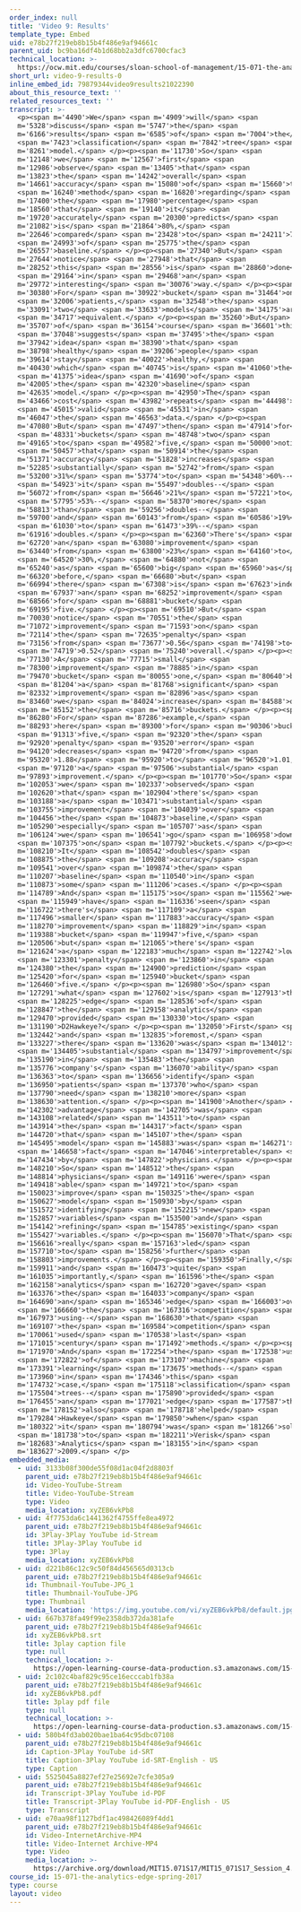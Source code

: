 ```yaml
---
order_index: null
title: 'Video 9: Results'
template_type: Embed
uid: e78b27f219eb8b15b4f486e9af94661c
parent_uid: bc9ba16df4b1d68bb2a3dfc6700cfac3
technical_location: >-
  https://ocw.mit.edu/courses/sloan-school-of-management/15-071-the-analytics-edge-spring-2017/trees/keeping-an-eye-on-healthcare-costs-the-d2hawkeye-story/video-9-results/video-9-results-0
short_url: video-9-results-0
inline_embed_id: 79879344video9results21022390
about_this_resource_text: ''
related_resources_text: ''
transcript: >-
  <p><span m='4490'>We</span> <span m='4909'>will</span> <span
  m='5328'>discuss</span> <span m='5747'>the</span> <span
  m='6166'>results</span> <span m='6585'>of</span> <span m='7004'>the</span>
  <span m='7423'>classification</span> <span m='7842'>tree</span> <span
  m='8261'>model.</span> </p><p><span m='11730'>So</span> <span
  m='12148'>we</span> <span m='12567'>first</span> <span
  m='12986'>observe</span> <span m='13405'>that</span> <span
  m='13823'>the</span> <span m='14242'>overall</span> <span
  m='14661'>accuracy</span> <span m='15080'>of</span> <span m='15660'>the</span>
  <span m='16240'>method</span> <span m='16820'>regarding</span> <span
  m='17400'>the</span> <span m='17980'>percentage</span> <span
  m='18560'>that</span> <span m='19140'>it</span> <span
  m='19720'>accurately</span> <span m='20300'>predicts</span> <span
  m='21082'>is</span> <span m='21864'>80%,</span> <span
  m='22646'>compared</span> <span m='23428'>to</span> <span m='24211'>75%</span>
  <span m='24993'>of</span> <span m='25775'>the</span> <span
  m='26557'>baseline.</span> </p><p><span m='27340'>But</span> <span
  m='27644'>notice</span> <span m='27948'>that</span> <span
  m='28252'>this</span> <span m='28556'>is</span> <span m='28860'>done</span>
  <span m='29164'>in</span> <span m='29468'>an</span> <span
  m='29772'>interesting</span> <span m='30076'>way.</span> </p><p><span
  m='30380'>For</span> <span m='30922'>bucket</span> <span m='31464'>one</span>
  <span m='32006'>patients,</span> <span m='32548'>the</span> <span
  m='33091'>two</span> <span m='33633'>models</span> <span m='34175'>are</span>
  <span m='34717'>equivalent.</span> </p><p><span m='35260'>But</span> <span
  m='35707'>of</span> <span m='36154'>course</span> <span m='36601'>this</span>
  <span m='37048'>suggests</span> <span m='37495'>the</span> <span
  m='37942'>idea</span> <span m='38390'>that</span> <span
  m='38798'>healthy</span> <span m='39206'>people</span> <span
  m='39614'>stay</span> <span m='40022'>healthy,</span> <span
  m='40430'>which</span> <span m='40745'>is</span> <span m='41060'>the</span>
  <span m='41375'>idea</span> <span m='41690'>of</span> <span
  m='42005'>the</span> <span m='42320'>baseline</span> <span
  m='42635'>model.</span> </p><p><span m='42950'>The</span> <span
  m='43466'>cost</span> <span m='43982'>repeats</span> <span m='44498'>is</span>
  <span m='45015'>valid</span> <span m='45531'>in</span> <span
  m='46047'>the</span> <span m='46563'>data.</span> </p><p><span
  m='47080'>But</span> <span m='47497'>then</span> <span m='47914'>for</span>
  <span m='48331'>buckets</span> <span m='48748'>two</span> <span
  m='49165'>to</span> <span m='49582'>five,</span> <span m='50000'>notice</span>
  <span m='50457'>that</span> <span m='50914'>the</span> <span
  m='51371'>accuracy</span> <span m='51828'>increases</span> <span
  m='52285'>substantially</span> <span m='52742'>from</span> <span
  m='53200'>31%</span> <span m='53774'>to</span> <span m='54348'>60%--</span>
  <span m='54923'>it</span> <span m='55497'>doubles--</span> <span
  m='56072'>from</span> <span m='56646'>21%</span> <span m='57221'>to</span>
  <span m='57795'>53%--</span> <span m='58370'>more</span> <span
  m='58813'>than</span> <span m='59256'>doubles--</span> <span
  m='59700'>and</span> <span m='60143'>from</span> <span m='60586'>19%</span>
  <span m='61030'>to</span> <span m='61473'>39%--</span> <span
  m='61916'>doubles.</span> </p><p><span m='62360'>There's</span> <span
  m='62720'>an</span> <span m='63080'>improvement</span> <span
  m='63440'>from</span> <span m='63800'>23%</span> <span m='64160'>to</span>
  <span m='64520'>30%,</span> <span m='64880'>not</span> <span
  m='65240'>as</span> <span m='65600'>big</span> <span m='65960'>as</span> <span
  m='66320'>before,</span> <span m='66680'>but</span> <span
  m='66994'>there</span> <span m='67308'>is</span> <span m='67623'>indeed</span>
  <span m='67937'>an</span> <span m='68252'>improvement</span> <span
  m='68566'>for</span> <span m='68881'>bucket</span> <span
  m='69195'>five.</span> </p><p><span m='69510'>But</span> <span
  m='70030'>notice</span> <span m='70551'>the</span> <span
  m='71072'>improvement</span> <span m='71593'>on</span> <span
  m='72114'>the</span> <span m='72635'>penalty</span> <span
  m='73156'>from</span> <span m='73677'>0.56</span> <span m='74198'>to</span>
  <span m='74719'>0.52</span> <span m='75240'>overall.</span> </p><p><span
  m='77130'>A</span> <span m='77715'>small</span> <span
  m='78300'>improvement</span> <span m='78885'>in</span> <span
  m='79470'>bucket</span> <span m='80055'>one,</span> <span m='80640'>but</span>
  <span m='81204'>a</span> <span m='81768'>significant</span> <span
  m='82332'>improvement</span> <span m='82896'>as</span> <span
  m='83460'>we</span> <span m='84024'>increase</span> <span m='84588'>on</span>
  <span m='85152'>the</span> <span m='85716'>buckets.</span> </p><p><span
  m='86280'>For</span> <span m='87286'>example,</span> <span
  m='88293'>here</span> <span m='89300'>for</span> <span m='90306'>bucket</span>
  <span m='91313'>five,</span> <span m='92320'>the</span> <span
  m='92920'>penalty</span> <span m='93520'>error</span> <span
  m='94120'>decreases</span> <span m='94720'>from</span> <span
  m='95320'>1.88</span> <span m='95920'>to</span> <span m='96520'>1.01,</span>
  <span m='97120'>a</span> <span m='97506'>substantial</span> <span
  m='97893'>improvement.</span> </p><p><span m='101770'>So</span> <span
  m='102053'>we</span> <span m='102337'>observed</span> <span
  m='102620'>that</span> <span m='102904'>there's</span> <span
  m='103188'>a</span> <span m='103471'>substantial</span> <span
  m='103755'>improvement</span> <span m='104039'>over</span> <span
  m='104456'>the</span> <span m='104873'>baseline,</span> <span
  m='105290'>especially</span> <span m='105707'>as</span> <span
  m='106124'>we</span> <span m='106541'>go</span> <span m='106958'>down</span>
  <span m='107375'>on</span> <span m='107792'>buckets.</span> </p><p><span
  m='108210'>It</span> <span m='108542'>doubles</span> <span
  m='108875'>the</span> <span m='109208'>accuracy</span> <span
  m='109541'>over</span> <span m='109874'>the</span> <span
  m='110207'>baseline</span> <span m='110540'>in</span> <span
  m='110873'>some</span> <span m='111206'>cases.</span> </p><p><span
  m='114789'>And</span> <span m='115175'>so</span> <span m='115562'>we</span>
  <span m='115949'>have</span> <span m='116336'>seen</span> <span
  m='116722'>there's</span> <span m='117109'>a</span> <span
  m='117496'>smaller</span> <span m='117883'>accuracy</span> <span
  m='118270'>improvement</span> <span m='118829'>in</span> <span
  m='119388'>bucket</span> <span m='119947'>five,</span> <span
  m='120506'>but</span> <span m='121065'>there's</span> <span
  m='121624'>a</span> <span m='122183'>much</span> <span m='122742'>lower</span>
  <span m='123301'>penalty</span> <span m='123860'>in</span> <span
  m='124380'>the</span> <span m='124900'>prediction</span> <span
  m='125420'>for</span> <span m='125940'>bucket</span> <span
  m='126460'>five.</span> </p><p><span m='126980'>So</span> <span
  m='127291'>what</span> <span m='127602'>is</span> <span m='127913'>the</span>
  <span m='128225'>edge</span> <span m='128536'>of</span> <span
  m='128847'>the</span> <span m='129158'>analytics</span> <span
  m='129470'>provided</span> <span m='130330'>to</span> <span
  m='131190'>D2Hawkeye?</span> </p><p><span m='132050'>First</span> <span
  m='132442'>and</span> <span m='132835'>foremost,</span> <span
  m='133227'>there</span> <span m='133620'>was</span> <span m='134012'>a</span>
  <span m='134405'>substantial</span> <span m='134797'>improvement</span> <span
  m='135190'>in</span> <span m='135483'>the</span> <span
  m='135776'>company's</span> <span m='136070'>ability</span> <span
  m='136363'>to</span> <span m='136656'>identify</span> <span
  m='136950'>patients</span> <span m='137370'>who</span> <span
  m='137790'>need</span> <span m='138210'>more</span> <span
  m='138630'>attention.</span> </p><p><span m='141900'>Another</span> <span
  m='142302'>advantage</span> <span m='142705'>was</span> <span
  m='143108'>related</span> <span m='143511'>to</span> <span
  m='143914'>the</span> <span m='144317'>fact</span> <span
  m='144720'>that</span> <span m='145107'>the</span> <span
  m='145495'>model</span> <span m='145883'>was</span> <span m='146271'>in</span>
  <span m='146658'>fact</span> <span m='147046'>interpretable</span> <span
  m='147434'>by</span> <span m='147822'>physicians.</span> </p><p><span
  m='148210'>So</span> <span m='148512'>the</span> <span
  m='148814'>physicians</span> <span m='149116'>were</span> <span
  m='149418'>able</span> <span m='149721'>to</span> <span
  m='150023'>improve</span> <span m='150325'>the</span> <span
  m='150627'>model</span> <span m='150930'>by</span> <span
  m='151572'>identifying</span> <span m='152215'>new</span> <span
  m='152857'>variables</span> <span m='153500'>and</span> <span
  m='154142'>refining</span> <span m='154785'>existing</span> <span
  m='155427'>variables.</span> </p><p><span m='156070'>That</span> <span
  m='156616'>really</span> <span m='157163'>led</span> <span
  m='157710'>to</span> <span m='158256'>further</span> <span
  m='158803'>improvements.</span> </p><p><span m='159350'>Finally,</span> <span
  m='159911'>and</span> <span m='160473'>quite</span> <span
  m='161035'>importantly,</span> <span m='161596'>the</span> <span
  m='162158'>analytics</span> <span m='162720'>gave</span> <span
  m='163376'>the</span> <span m='164033'>company</span> <span
  m='164690'>an</span> <span m='165346'>edge</span> <span m='166003'>over</span>
  <span m='166660'>the</span> <span m='167316'>competition</span> <span
  m='167973'>using--</span> <span m='168630'>that</span> <span
  m='169107'>the</span> <span m='169584'>competition</span> <span
  m='170061'>used</span> <span m='170538'>last</span> <span
  m='171015'>century</span> <span m='171492'>methods.</span> </p><p><span
  m='171970'>And</span> <span m='172254'>the</span> <span m='172538'>use</span>
  <span m='172822'>of</span> <span m='173107'>machine</span> <span
  m='173391'>learning</span> <span m='173675'>methods--</span> <span
  m='173960'>in</span> <span m='174346'>this</span> <span
  m='174732'>case,</span> <span m='175118'>classification</span> <span
  m='175504'>trees--</span> <span m='175890'>provided</span> <span
  m='176455'>an</span> <span m='177021'>edge</span> <span m='177587'>that</span>
  <span m='178152'>also</span> <span m='178718'>helped</span> <span
  m='179284'>Hawkeye</span> <span m='179850'>when</span> <span
  m='180322'>it</span> <span m='180794'>was</span> <span m='181266'>sold</span>
  <span m='181738'>to</span> <span m='182211'>Verisk</span> <span
  m='182683'>Analytics</span> <span m='183155'>in</span> <span
  m='183627'>2009.</span> </p>
embedded_media:
  - uid: 3133b08f300de55f08d1ac04f2d8803f
    parent_uid: e78b27f219eb8b15b4f486e9af94661c
    id: Video-YouTube-Stream
    title: Video-YouTube-Stream
    type: Video
    media_location: xyZEB6vkPb8
  - uid: 4f7753da6c1441362f4755ffe8ea4972
    parent_uid: e78b27f219eb8b15b4f486e9af94661c
    id: 3Play-3Play YouTube id-Stream
    title: 3Play-3Play YouTube id
    type: 3Play
    media_location: xyZEB6vkPb8
  - uid: d221b86c12c9c50f84d456565d0313cb
    parent_uid: e78b27f219eb8b15b4f486e9af94661c
    id: Thumbnail-YouTube-JPG_1
    title: Thumbnail-YouTube-JPG
    type: Thumbnail
    media_location: 'https://img.youtube.com/vi/xyZEB6vkPb8/default.jpg'
  - uid: 667b378fa49f99e2358db372da381afe
    parent_uid: e78b27f219eb8b15b4f486e9af94661c
    id: xyZEB6vkPb8.srt
    title: 3play caption file
    type: null
    technical_location: >-
      https://open-learning-course-data-production.s3.amazonaws.com/15-071-the-analytics-edge-spring-2017/667b378fa49f99e2358db372da381afe_xyZEB6vkPb8.srt
  - uid: 2c102c4baf829c95ce16ecccab1fb38a
    parent_uid: e78b27f219eb8b15b4f486e9af94661c
    id: xyZEB6vkPb8.pdf
    title: 3play pdf file
    type: null
    technical_location: >-
      https://open-learning-course-data-production.s3.amazonaws.com/15-071-the-analytics-edge-spring-2017/2c102c4baf829c95ce16ecccab1fb38a_xyZEB6vkPb8.pdf
  - uid: 580b4fd3ab020bae1ba64c95dbc07108
    parent_uid: e78b27f219eb8b15b4f486e9af94661c
    id: Caption-3Play YouTube id-SRT
    title: Caption-3Play YouTube id-SRT-English - US
    type: Caption
  - uid: 5525045a8827ef27e25692e7cfe305a9
    parent_uid: e78b27f219eb8b15b4f486e9af94661c
    id: Transcript-3Play YouTube id-PDF
    title: Transcript-3Play YouTube id-PDF-English - US
    type: Transcript
  - uid: e70aa98f1127bdf1ac498426089f4dd1
    parent_uid: e78b27f219eb8b15b4f486e9af94661c
    id: Video-InternetArchive-MP4
    title: Video-Internet Archive-MP4
    type: Video
    media_location: >-
      https://archive.org/download/MIT15.071S17/MIT15_071S17_Session_4.3.17_300k.mp4
course_id: 15-071-the-analytics-edge-spring-2017
type: course
layout: video
---
```


